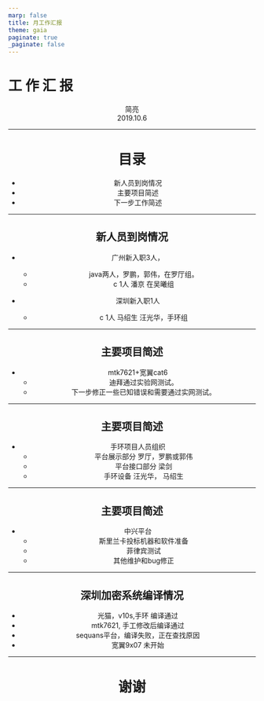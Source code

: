 ```yaml
---
marp: false
title: 月工作汇报
theme: gaia
paginate: true
_paginate: false
---
```



# <!-- fit --> 工  作  汇  报

<center>简亮</>
<center>2019.10.6</>

---

# 目录


- 新人员到岗情况
- 主要项目简述
- 下一步工作简述


---

## 新人员到岗情况

- 广州新入职3人，
  - java两人，罗鹏，郭伟，在罗厅组。
  - c 1人 潘京 在吴曦组

- 深圳新入职1人
  - c 1人 马绍生 汪光华，手环组
---

## 主要项目简述

- mtk7621+宽翼cat6
  - 迪拜通过实验网测试。
  - 下一步修正一些已知错误和需要通过实网测试。
  
---

## 主要项目简述

- 手环项目人员组织
  - 平台展示部分 罗厅，罗鹏或郭伟
  - 平台接口部分 梁剑 
  - 手环设备 汪光华， 马绍生
  
---

## 主要项目简述

- 中兴平台
  - 斯里兰卡投标机器和软件准备
  - 菲律宾测试
  - 其他维护和bug修正

---
## 深圳加密系统编译情况
  - 光猫，v10s,手环 编译通过
  - mtk7621, 手工修改后编译通过 
  - sequans平台，编译失败，正在查找原因
  - 宽翼9x07 未开始
    
---

# <!-- fit --> 谢谢